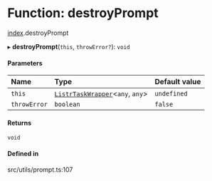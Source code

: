 # Function: destroyPrompt

[index](../modules/index.md).destroyPrompt

▸ **destroyPrompt**(`this`, `throwError?`): `void`

#### Parameters

| Name | Type | Default value |
| :------ | :------ | :------ |
| `this` | [`ListrTaskWrapper`](../classes/index.ListrTaskWrapper.md)<`any`, `any`\> | `undefined` |
| `throwError` | `boolean` | `false` |

#### Returns

`void`

#### Defined in

src/utils/prompt.ts:107
